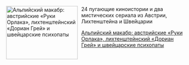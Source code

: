 <!--2025-07-22 19:15:08-->
<div class="yb">
  <div class="rss kino_teatr"><a href="https://www.kino-teatr.ru/blog/y2025/7-22/2071/" title="Альпийский макабр: австрийские «Руки Орлака», лихтенштейнский «Дориан Грей» и швейцарские психопаты"><img src="https://www.kino-teatr.ru/blog/1/7/2071/poster.jpg" width="196" height="147" align="left" hspace="5" style="margin: 0px 10px 0px 5px" alt="Альпийский макабр: австрийские «Руки Орлака», лихтенштейнский «Дориан Грей» и швейцарские психопаты"/></a>24 пугающие киноистории и два мистических сериала из Австрии, Лихтенштейна и Швейцарии <p class="titl"><a href="https://www.kino-teatr.ru/blog/y2025/7-22/2071/">Альпийский макабр: австрийские «Руки Орлака», лихтенштейнский «Дориан Грей» и швейцарские психопаты</a></p></div>
</div>
